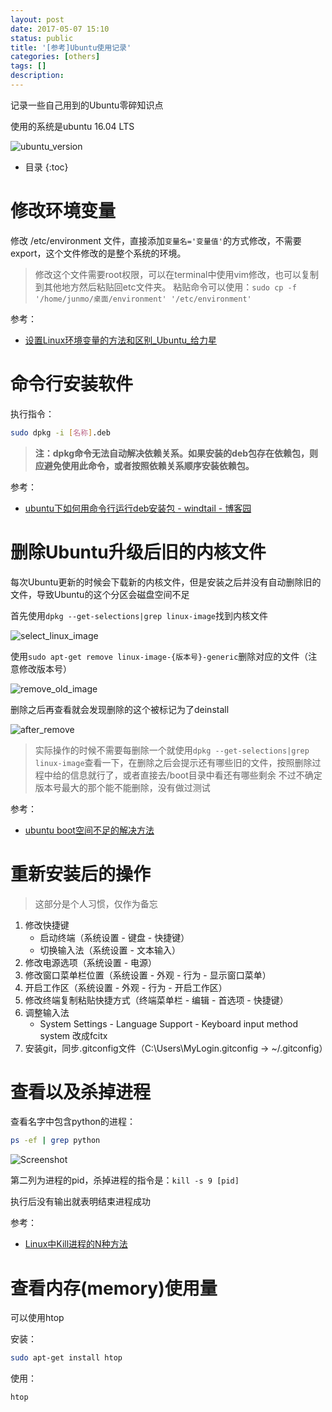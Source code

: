 ```yaml
---
layout: post
date: 2017-05-07 15:10
status: public
title: '[参考]Ubuntu使用记录'
categories: [others]
tags: []
description: 
---
```


记录一些自己用到的Ubuntu零碎知识点

使用的系统是ubuntu 16.04 LTS

![ubuntu_version](http://7xrop1.com1.z0.glb.clouddn.com/others/ubuntu_version.png)

* 目录 
{:toc}

# 修改环境变量

修改 /etc/environment 文件，直接添加`变量名='变量值'`的方式修改，不需要export，这个文件修改的是整个系统的环境。

> 修改这个文件需要root权限，可以在terminal中使用vim修改，也可以复制到其他地方然后粘贴回etc文件夹。
> 粘贴命令可以使用：`sudo cp -f '/home/junmo/桌面/environment' '/etc/environment' `

参考：
- [设置Linux环境变量的方法和区别_Ubuntu_给力星](http://www.powerxing.com/linux-environment-variable/)

# 命令行安装软件

执行指令：

``` sh
sudo dpkg -i [名称].deb
```

> **注：dpkg命令无法自动解决依赖关系。如果安装的deb包存在依赖包，则应避免使用此命令，或者按照依赖关系顺序安装依赖包。**

参考：
- [ubuntu下如何用命令行运行deb安装包 - windtail - 博客园](http://www.cnblogs.com/windtail/archive/2012/06/02/2623175.html)

# 删除Ubuntu升级后旧的内核文件

每次Ubuntu更新的时候会下载新的内核文件，但是安装之后并没有自动删除旧的文件，导致Ubuntu的这个分区会磁盘空间不足

首先使用```dpkg --get-selections|grep linux-image```找到内核文件

![select_linux_image](http://7xrop1.com1.z0.glb.clouddn.com/others/select_linux_image.png)

使用```sudo apt-get remove linux-image-{版本号}-generic```删除对应的文件（注意修改版本号）

![remove_old_image](http://7xrop1.com1.z0.glb.clouddn.com/others/remove_old_image.png)

删除之后再查看就会发现删除的这个被标记为了deinstall

![after_remove](http://7xrop1.com1.z0.glb.clouddn.com/others/after_remove.png)

> 实际操作的时候不需要每删除一个就使用```dpkg --get-selections|grep linux-image```查看一下，在删除之后会提示还有哪些旧的文件，按照删除过程中给的信息就行了，或者直接去/boot目录中看还有哪些剩余
不过不确定版本号最大的那个能不能删除，没有做过测试

参考：
- [ubuntu boot空间不足的解决方法](http://blog.csdn.net/yypony/article/details/17260153)


# 重新安装后的操作

> 这部分是个人习惯，仅作为备忘

1. 修改快捷键
	- 启动终端（系统设置 - 键盘 - 快捷键）
	- 切换输入法（系统设置 - 文本输入）
2. 修改电源选项（系统设置 - 电源）
3. 修改窗口菜单栏位置（系统设置 - 外观 - 行为 - 显示窗口菜单）
4. 开启工作区（系统设置 - 外观 - 行为 - 开启工作区）
5. 修改终端复制粘贴快捷方式（终端菜单栏 - 编辑 - 首选项 - 快捷键）
6. 调整输入法
	- System Settings - Language Support - Keyboard input method system 改成fcitx
7. 安装git，同步.gitconfig文件（C:\Users\MyLogin\.gitconfig -> ~/.gitconfig）

# 查看以及杀掉进程

查看名字中包含python的进程：

``` sh
ps -ef | grep python
```

![Screenshot](http://7xrop1.com1.z0.glb.clouddn.com/others/Screenshot_2017-08-30_17-39-09.png)

第二列为进程的pid，杀掉进程的指令是：```kill -s 9 [pid]```

执行后没有输出就表明结束进程成功

参考：
- [Linux中Kill进程的N种方法](http://blog.csdn.net/smarxx/article/details/6664219)

# 查看内存(memory)使用量

可以使用htop

安装：

``` sh
sudo apt-get install htop
```

使用：

``` sh
htop
```

